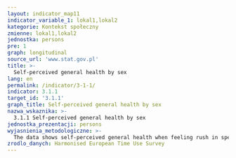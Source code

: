 ```yaml
---
layout: indicator_map11
indicator_variable_1: lokal1,lokal2
kategorie: Kontekst społeczny
zmienne: lokal1,lokal2
jednostka: persons
pre: 1
graph: longitudinal
source_url: 'www.stat.gov.pl'
title: >-
  Self-perceived general health by sex
lang: en
permalink: /indicator/3-1-1/
indicator: 3.1.1
target_id: '3.1.1'
graph_title: Self-perceived general health by sex
nazwa_wskaznika: >-
  3.1.1 Self-perceived general health by sex
jednostka_prezentacji: persons
wyjasnienia_metodologiczne: >-
  The data shows self-perceived general health when feeling rush in specific countries (Austria, France, Belgium, Norway, Hungary).
zrodlo_danych: Harmonised European Time Use Survey
---
```

